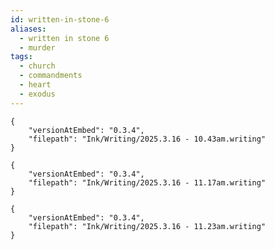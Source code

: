 ```yaml
---
id: written-in-stone-6
aliases:
  - written in stone 6
  - murder
tags:
  - church
  - commandments
  - heart
  - exodus
---
```


```handwritten-ink
{
	"versionAtEmbed": "0.3.4",
	"filepath": "Ink/Writing/2025.3.16 - 10.43am.writing"
}
```

```handwritten-ink
{
	"versionAtEmbed": "0.3.4",
	"filepath": "Ink/Writing/2025.3.16 - 11.17am.writing"
}
```

```handwritten-ink
{
	"versionAtEmbed": "0.3.4",
	"filepath": "Ink/Writing/2025.3.16 - 11.23am.writing"
}
```
